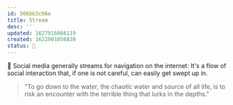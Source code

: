 ```yaml
---
id: 506bb3c66e
title: Stream
desc: ''
updated: 1627916066119
created: 1622901056839
status: 🌿
---
```


🌊 Social media generally streams for navigation on the internet: It's a flow of social interaction that, if one is not careful, can easily get swept up in. 

> "To go down to the water, the chaotic water and source of all life, is to risk an encounter with the terrible thing that lurks in the depths."
